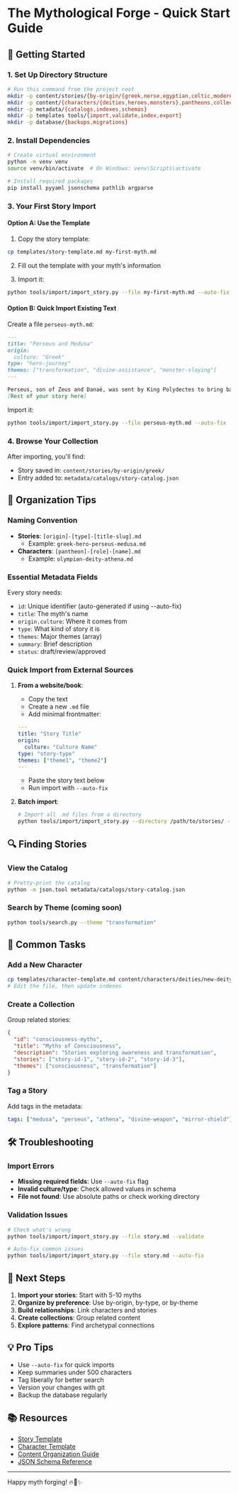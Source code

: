 # The Mythological Forge - Quick Start Guide

## 🚀 Getting Started

### 1. Set Up Directory Structure
```bash
# Run this command from the project root
mkdir -p content/stories/{by-origin/{greek,norse,egyptian,celtic,modern},by-type/{creation,hero-journey,transformation},by-theme/{consciousness,death-rebirth,power}}
mkdir -p content/{characters/{deities,heroes,monsters},pantheons,collections,media/{images,audio,diagrams}}
mkdir -p metadata/{catalogs,indexes,schemas}
mkdir -p templates tools/{import,validate,index,export}
mkdir -p database/{backups,migrations}
```

### 2. Install Dependencies
```bash
# Create virtual environment
python -m venv venv
source venv/bin/activate  # On Windows: venv\Scripts\activate

# Install required packages
pip install pyyaml jsonschema pathlib argparse
```

### 3. Your First Story Import

#### Option A: Use the Template
1. Copy the story template:
```bash
cp templates/story-template.md my-first-myth.md
```

2. Fill out the template with your myth's information

3. Import it:
```bash
python tools/import/import_story.py --file my-first-myth.md --auto-fix
```

#### Option B: Quick Import Existing Text
Create a file `perseus-myth.md`:
```markdown
---
title: "Perseus and Medusa"
origin:
  culture: "Greek"
type: "hero-journey"
themes: ["transformation", "divine-assistance", "monster-slaying"]
---

Perseus, son of Zeus and Danaë, was sent by King Polydectes to bring back the head of Medusa...
[Rest of your story here]
```

Import it:
```bash
python tools/import/import_story.py --file perseus-myth.md --auto-fix
```

### 4. Browse Your Collection
After importing, you'll find:
- Story saved in: `content/stories/by-origin/greek/`
- Entry added to: `metadata/catalogs/story-catalog.json`

## 📁 Organization Tips

### Naming Convention
- **Stories**: `[origin]-[type]-[title-slug].md`
  - Example: `greek-hero-perseus-medusa.md`
- **Characters**: `[pantheon]-[role]-[name].md`
  - Example: `olympian-deity-athena.md`

### Essential Metadata Fields
Every story needs:
- `id`: Unique identifier (auto-generated if using --auto-fix)
- `title`: The myth's name
- `origin.culture`: Where it comes from
- `type`: What kind of story it is
- `themes`: Major themes (array)
- `summary`: Brief description
- `status`: draft/review/approved

### Quick Import from External Sources

1. **From a website/book**:
   - Copy the text
   - Create a new `.md` file
   - Add minimal frontmatter:
   ```yaml
   ---
   title: "Story Title"
   origin:
     culture: "Culture Name"
   type: "story-type"
   themes: ["theme1", "theme2"]
   ---
   ```
   - Paste the story text below
   - Run import with `--auto-fix`

2. **Batch import**:
   ```bash
   # Import all .md files from a directory
   python tools/import/import_story.py --directory /path/to/stories/ --auto-fix
   ```

## 🔍 Finding Stories

### View the Catalog
```bash
# Pretty-print the catalog
python -m json.tool metadata/catalogs/story-catalog.json
```

### Search by Theme (coming soon)
```bash
python tools/search.py --theme "transformation"
```

## 📝 Common Tasks

### Add a New Character
```bash
cp templates/character-template.md content/characters/deities/new-deity.md
# Edit the file, then update indexes
```

### Create a Collection
Group related stories:
```json
{
  "id": "consciousness-myths",
  "title": "Myths of Consciousness",
  "description": "Stories exploring awareness and transformation",
  "stories": ["story-id-1", "story-id-2", "story-id-3"],
  "themes": ["consciousness", "transformation"]
}
```

### Tag a Story
Add tags in the metadata:
```yaml
tags: ["medusa", "perseus", "athena", "divine-weapon", "mirror-shield"]
```

## 🛠️ Troubleshooting

### Import Errors
- **Missing required fields**: Use `--auto-fix` flag
- **Invalid culture/type**: Check allowed values in schema
- **File not found**: Use absolute paths or check working directory

### Validation Issues
```bash
# Check what's wrong
python tools/import/import_story.py --file story.md --validate

# Auto-fix common issues
python tools/import/import_story.py --file story.md --auto-fix
```

## 🎯 Next Steps

1. **Import your stories**: Start with 5-10 myths
2. **Organize by preference**: Use by-origin, by-type, or by-theme
3. **Build relationships**: Link characters and stories
4. **Create collections**: Group related content
5. **Explore patterns**: Find archetypal connections

## 💡 Pro Tips

- Use `--auto-fix` for quick imports
- Keep summaries under 500 characters
- Tag liberally for better search
- Version your changes with git
- Backup the database regularly

## 📚 Resources

- [Story Template](templates/story-template.md)
- [Character Template](templates/character-template.md)
- [Content Organization Guide](CONTENT_ORGANIZATION.md)
- [JSON Schema Reference](metadata/schemas/story-schema.json)

---

Happy myth forging! 🔥🔨✨